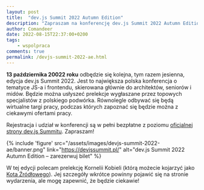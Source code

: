 ```yaml
---
layout: post
title:  "dev.js Summit 2022 Autumn Edition"
description: "Zapraszam na konferencję dev.js Summit 2022 Autumn Edition!"
author: Comandeer
date: 2022-08-15T22:37:00+0200
tags:
    - wspolpraca
comments: true
permalink: /devjs-summit-2022-ae.html
---
```


**13 października 20022 roku** odbędzie się kolejna, tym razem jesienna, edycja dev.js Summit 2022. Jest to największa polska konferencja o tematyce JS-a i frontendu, skierowana głównie do architektów, seniorów i midów. Będzie można usłyszeć prelekcje wygłaszane przez topowych specjalistów z polskiego podwórka. Równolegle odbywać się będą wirtualne targi pracy, podczas których zapoznać się będzie można z ciekawymi ofertami pracy.<!--more-->

Rejestracja i udział w konferencji są w pełni bezpłatne z poziomu [oficjalnej strony dev.js Summitu](https://devjssummit.pl/). Zapraszam!

{% include 'figure' src="/assets/images/devjs-summit-2022-ae/banner.png" link="https://devjssummit.pl/" alt="dev.js Summit 2022 Autumn Edition – zarezerwuj bilet" %}

W tej edycji polecam prelekcję Kornelii Kobieli (którą możecie kojarzyć jako [Kota Źródłowego](https://kot-zrodlowy.pl/)). Jej szczegóły wkrótce powinny pojawić się na stronie wydarzenia, ale mogę zapewnić, że będzie ciekawie!
